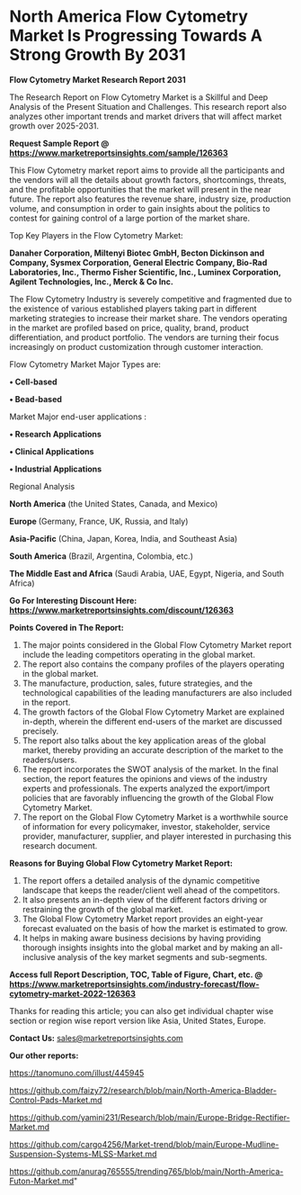 # North America Flow Cytometry Market Is Progressing Towards A Strong Growth By 2031

<strong>Flow Cytometry Market Research Report 2031</strong>

The Research Report on Flow Cytometry Market is a Skillful and Deep Analysis of the Present Situation and Challenges. This research report also analyzes other important trends and market drivers that will affect market growth over 2025-2031.

<strong>Request Sample Report @ <a href=https://www.marketreportsinsights.com/sample/126363>https://www.marketreportsinsights.com/sample/126363</a></strong>

This Flow Cytometry market report aims to provide all the participants and the vendors will all the details about growth factors, shortcomings, threats, and the profitable opportunities that the market will present in the near future. The report also features the revenue share, industry size, production volume, and consumption in order to gain insights about the politics to contest for gaining control of a large portion of the market share.

Top Key Players in the Flow Cytometry Market:

<strong>Danaher Corporation, Miltenyi Biotec GmbH, Becton Dickinson and Company, Sysmex Corporation, General Electric Company, Bio-Rad Laboratories, Inc., Thermo Fisher Scientific, Inc., Luminex Corporation, Agilent Technologies, Inc., Merck & Co Inc.</strong>

The Flow Cytometry Industry is severely competitive and fragmented due to the existence of various established players taking part in different marketing strategies to increase their market share. The vendors operating in the market are profiled based on price, quality, brand, product differentiation, and product portfolio. The vendors are turning their focus increasingly on product customization through customer interaction.

Flow Cytometry Market Major Types are:

<strong>• Cell-based

• Bead-based</strong>

Market Major end-user applications :

<strong>• Research Applications

• Clinical Applications

• Industrial Applications</strong>

Regional Analysis

</u><strong><b>North America</b></strong> (the United States, Canada, and Mexico)

<strong><b>Europe </b></strong>(Germany, France, UK, Russia, and Italy)

<strong><b>Asia-Pacific</b></strong> (China, Japan, Korea, India, and Southeast Asia)

<strong><b>South America</b></strong> (Brazil, Argentina, Colombia, etc.)

<strong><b>The Middle East and Africa</b></strong> (Saudi Arabia, UAE, Egypt, Nigeria, and South Africa)

<strong>Go For Interesting Discount Here: <a href=https://www.marketreportsinsights.com/discount/126363>https://www.marketreportsinsights.com/discount/126363</a></strong>

<strong>Points Covered in The Report:</strong>
<ol>
  <li>The major points considered in the Global Flow Cytometry Market report include the leading competitors operating in the global market.</li>
  <li>The report also contains the company profiles of the players operating in the global market.</li>
  <li>The manufacture, production, sales, future strategies, and the technological capabilities of the leading manufacturers are also included in the report.</li>
  <li>The growth factors of the Global Flow Cytometry Market are explained in-depth, wherein the different end-users of the market are discussed precisely.</li>
  <li>The report also talks about the key application areas of the global market, thereby providing an accurate description of the market to the readers/users.</li>
  <li>The report incorporates the SWOT analysis of the market. In the final section, the report features the opinions and views of the industry experts and professionals. The experts analyzed the export/import policies that are favorably influencing the growth of the Global Flow Cytometry Market.</li>
  <li>The report on the Global Flow Cytometry Market is a worthwhile source of information for every policymaker, investor, stakeholder, service provider, manufacturer, supplier, and player interested in purchasing this research document.</li>
</ol>
<strong>Reasons for Buying Global Flow Cytometry Market Report:</strong>

<ol>
  <li>The report offers a detailed analysis of the dynamic competitive landscape that keeps the reader/client well ahead of the competitors.</li>
  <li>It also presents an in-depth view of the different factors driving or restraining the growth of the global market.</li>
  <li>The Global Flow Cytometry Market report provides an eight-year forecast evaluated on the basis of how the market is estimated to grow.</li>
  <li>It helps in making aware business decisions by having providing thorough insights insights into the global market and by making an all-inclusive analysis of the key market segments and sub-segments.</li>
</ol>
<strong>Access full Report Description, TOC, Table of Figure, Chart, etc. @ <a href=https://www.marketreportsinsights.com/industry-forecast/flow-cytometry-market-2022-126363>https://www.marketreportsinsights.com/industry-forecast/flow-cytometry-market-2022-126363</a></strong>


Thanks for reading this article; you can also get individual chapter wise section or region wise report version like Asia, United States, Europe.

<strong>Contact Us:</strong>
sales@marketreportsinsights.com

<strong>Our other reports:</strong>

<a href=https://tanomuno.com/illust/445945>https://tanomuno.com/illust/445945</a>

<a href=https://github.com/faizy72/research/blob/main/North-America-Bladder-Control-Pads-Market.md>https://github.com/faizy72/research/blob/main/North-America-Bladder-Control-Pads-Market.md</a>

<a href=https://github.com/yamini231/Research/blob/main/Europe-Bridge-Rectifier-Market.md>https://github.com/yamini231/Research/blob/main/Europe-Bridge-Rectifier-Market.md</a>

<a href=https://github.com/cargo4256/Market-trend/blob/main/Europe-Mudline-Suspension-Systems-MLSS-Market.md>https://github.com/cargo4256/Market-trend/blob/main/Europe-Mudline-Suspension-Systems-MLSS-Market.md</a>

<a href=https://github.com/anurag765555/trending765/blob/main/North-America-Futon-Market.md>https://github.com/anurag765555/trending765/blob/main/North-America-Futon-Market.md</a>"
